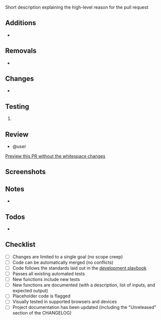 Short description explaining the high-level reason for the pull request

## Additions

-

## Removals

-

## Changes

-

## Testing

1.

## Review

- @user

[Preview this PR without the whitespace changes](?w=0)

## Screenshots


## Notes

-

## Todos

-

## Checklist

* [ ] Changes are limited to a single goal (no scope creep)
* [ ] Code can be automatically merged (no conflicts)
* [ ] Code follows the standards laid out in the [development playbook](https://github.com/cfpb/development)
* [ ] Passes all existing automated tests
* [ ] New functions include new tests
* [ ] New functions are documented (with a description, list of inputs, and expected output)
* [ ] Placeholder code is flagged
* [ ] Visually tested in supported browsers and devices
* [ ] Project documentation has been updated (including the "Unreleased" section of the CHANGELOG)
